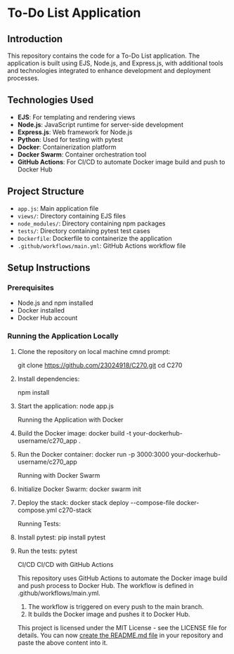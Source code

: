 # To-Do List Application

## Introduction
This repository contains the code for a To-Do List application. The application is built using EJS, Node.js, and Express.js, with additional tools and technologies integrated to enhance development and deployment processes.

## Technologies Used
- **EJS**: For templating and rendering views
- **Node.js**: JavaScript runtime for server-side development
- **Express.js**: Web framework for Node.js
- **Python**: Used for testing with pytest
- **Docker**: Containerization platform
- **Docker Swarm**: Container orchestration tool
- **GitHub Actions**: For CI/CD to automate Docker image build and push to Docker Hub

## Project Structure
- `app.js`: Main application file
- `views/`: Directory containing EJS files
- `node_modules/`: Directory containing npm packages
- `tests/`: Directory containing pytest test cases
- `Dockerfile`: Dockerfile to containerize the application
- `.github/workflows/main.yml`: GitHub Actions workflow file

## Setup Instructions

### Prerequisites
- Node.js and npm installed
- Docker installed
- Docker Hub account

### Running the Application Locally

1. Clone the repository on local machine cmnd prompt:

   git clone https://github.com/23024918/C270.git
   cd C270

2. Install dependencies:

   npm install

3. Start the application:
   node app.js

   Running the Application with Docker

1. Build the Docker image:
   docker build -t your-dockerhub-username/c270_app .

2. Run the Docker container:
   docker run -p 3000:3000 your-dockerhub-username/c270_app

   Running with Docker Swarm

1. Initialize Docker Swarm:
   docker swarm init

2. Deploy the stack:
   docker stack deploy --compose-file docker-compose.yml c270-stack

   Running Tests:
   
1. Install pytest:
   pip install pytest

2. Run the tests:
   pytest

   CI/CD CI/CD with GitHub Actions

   This repository uses GitHub Actions to automate the Docker image build and push process to Docker Hub. The workflow is defined in .github/workflows/main.yml.

   1. The workflow is triggered on every push to the main branch.
   2.  It builds the Docker image and pushes it to Docker Hub.
  
   This project is licensed under the MIT License - see the LICENSE file for details.
   You can now [create the README.md file](https://github.com/23024918/C270/new/main?filename=README.md) in your repository and paste the above content into it.



   




    

   

   

   

   
   



   
   



